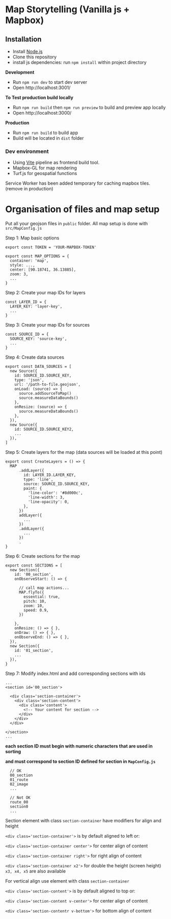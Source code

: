 # Map Storytelling (Vanilla js + Mapbox)

## Installation
- Install [Node.js](https://nodejs.org/en/)
- Clone this repository
- install js dependencies: run `npm install` within project directory

**Development**

- Run `npm run dev` to start dev server
- Open http://localhost:3001/

**To Test production build locally**

- Run `npm run build` then `npm run preview` to build and preview app locally
- Open http://localhost:3000/

**Production**

- Run `npm run build` to build app
- Build will be located in `dist` folder

### Dev environment

- Using [Vite](https://vitejs.dev) pipeline as frontend build tool.
- Mapbox-GL for map rendering
- Turf.js for geospatial functions

Service Worker has been added temporary for caching mapbox tiles. (remove in production)


# Organisation of files and map setup

Put all your geojson files in `public` folder. All map setup is done with `src/MapConfig.js`

Step 1: Map basic options 
```
export const TOKEN = 'YOUR-MAPBOX-TOKEN'

export const MAP_OPTIONS = {
  container: 'map',
  style: ...,
  center: [90.18741, 36.13885],
  zoom: 3,
  ...
}
```

Step 2: Create your map IDs for layers
```
const LAYER_ID = {
  LAYER_KEY: 'layer-key',
  ...
}
```

Step 3: Create your map IDs for sources
```
const SOURCE_ID = {
  SOURCE_KEY: 'source-key',
  ...
}
```

Step 4: Create data sources
```
export const DATA_SOURCES = [
  new Source({
    id: SOURCE_ID.SOURCE_KEY,
    type: 'json',
    url: '/path-to-file.geojson',
    onLoad: (source) => {
      source.addSourceToMap()
      source.measureDataBounds()
    },
    onResize: (source) => {
      source.measureDataBounds()
    },
  }),
  new Source({
    id: SOURCE_ID.SOURCE_KEY2,
    ...
  }),
]
```

Step 5: Create layers for the map (data sources will be loaded at this point)
```
export const CreateLayers = () => {
  MAP
      .addLayer({
        id: LAYER_ID.LAYER_KEY,
        type: 'line',
        source: SOURCE_ID.SOURCE_KEY,
        paint: {
          'line-color': '#8d000c',
          'line-width': 3,
          'line-opacity': 0,
        },
      })
      addLayer({
        ...
      })
      .addLayer({
        ...
      })
      .
}
```
Step 6: Create sections for the map
```
export const SECTIONS = [
  new Section({
    id: '00_section',
    onObserveStart: () => {
     
      // call map actions...
      MAP.flyTo({
        essential: true,
        pitch: 10,
        zoom: 10,
        speed: 0.9,
      })
      
    },
    onResize: () => { },
    onDraw: () => { },    
    onObserveEnd: () => { },
  }),
  new Section({
    id: '01_section',
    ...
  }),
}
```

Step 7: Modify index.html and add corresponding sections with ids
```
...
<section id='00_section'>

  <div class='section-container'>
    <div class='section-content'>
      <div class='content'>
        <!-- Your content for section -->
      </div>
    </div>
  </div>

</section>
...
```

**each section ID must begin with numeric characters that are used in sorting**

**and must correspond to section ID defined for section in `MapConfig.js`** 
```
  // OK  
  00_section
  01_route
  02_image
  ...
  
  // Not OK
  route_00
  section0
  ...
```


Section element with class `section-container` have modifiers for align and height

`<div class='section-container'>` is by default aligned to left or:

`<div class='section-container center'>` for center align of content

`<div class='section-container right'>` for right align of content

`<div class='section-container x2'>` for double the height (screen height) `x3, x4, x5` are also available 

For vertical align use element with class `section-container`

`<div class='section-content'>` is by default aligned to top or: 

`<div class='section-content v-center'>` for center align of content

`<div class='section-contentr v-bottom'>` for bottom align of content

